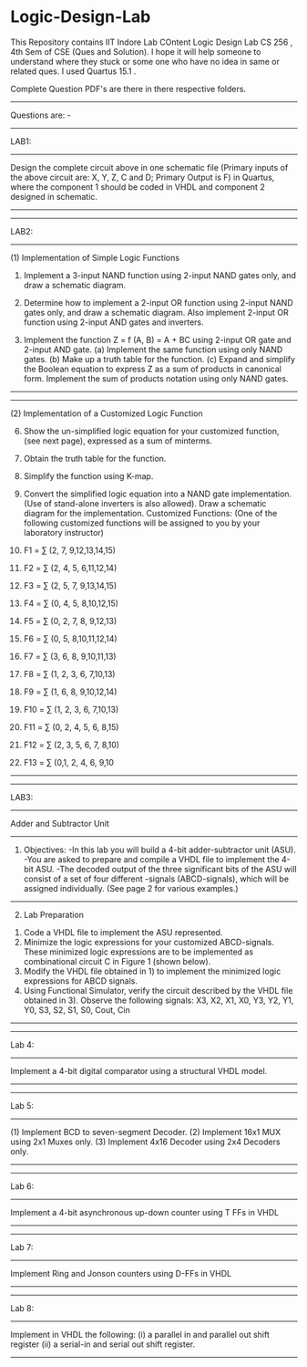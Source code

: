 # Logic-Design-Lab
This Repository contains IIT Indore Lab COntent Logic Design Lab CS 256 , 4th Sem of CSE (Ques and Solution).
I hope it will help someone to understand where they stuck or some one who have no idea in same or related ques.
I used Quartus 15.1 .

Complete Question PDF's are there in there respective folders.



***************************************************************************************************************************************************


Questions are: -


*********************************************************************************************
LAB1:
*********************************************************************************************
Design the complete circuit above in one schematic file (Primary inputs of the above circuit 
are: X, Y, Z, C and D; Primary Output is F) in Quartus, where the component 1 should be 
coded in VHDL and component 2 designed in schematic.
**********************************************************************************************


*************************************************************************************************
LAB2: 
**************************************************************************************************
(1) Implementation of Simple Logic Functions

1. Implement a 3-input NAND function using 2-input NAND gates only, and draw a schematic 
diagram.

2. Determine how to implement a 2-input OR function using 2-input NAND gates only, and draw a 
schematic diagram. Also implement 2-input OR function using 2-input AND gates and inverters.

3. Implement the function Z = f (A, B) = A + BC using 2-input OR gate and 2-input AND gate.
(a) Implement the same function using only NAND gates.
(b) Make up a truth table for the function.
(c) Expand and simplify the Boolean equation to express Z as a sum of products in canonical form. 
Implement the sum of products notation using only NAND gates. 

*****************************************************************************************************

*****************************************************************************************************
(2) Implementation of a Customized Logic Function

6. Show the un-simplified logic equation for your customized function, (see next page), expressed as a 
sum of minterms.

7. Obtain the truth table for the function.

8. Simplify the function using K-map.

9. Convert the simplified logic equation into a NAND gate implementation. (Use of stand-alone
inverters is also allowed). Draw a schematic diagram for the implementation.
Customized Functions:
(One of the following customized functions will be assigned to you by your laboratory instructor)
1. F1 = ∑ (2, 7, 9,12,13,14,15)
2. F2 = ∑ (2, 4, 5, 6,11,12,14)
3. F3 = ∑ (2, 5, 7, 9,13,14,15)
4. F4 = ∑ (0, 4, 5, 8,10,12,15)
5. F5 = ∑ (0, 2, 7, 8, 9,12,13)
6. F6 = ∑ (0, 5, 8,10,11,12,14)
7. F7 = ∑ (3, 6, 8, 9,10,11,13)
8. F8 = ∑ (1, 2, 3, 6, 7,10,13)
9. F9 = ∑ (1, 6, 8, 9,10,12,14)
10. F10 = ∑ (1, 2, 3, 6, 7,10,13)
11. F11 = ∑ (0, 2, 4, 5, 6, 8,15)
12. F12 = ∑ (2, 3, 5, 6, 7, 8,10)
13. F13 = ∑ (0,1, 2, 4, 6, 9,10
*************************************************************************************************************  

*************************************************************************************************
LAB3: 
**************************************************************************************************
Adder and Subtractor Unit
**************************************************************************************************
1. Objectives:
-In this lab you will build a 4-bit adder-subtractor unit (ASU).
-You are asked to prepare and compile a VHDL file to implement the 4-bit ASU.
-The decoded output of the three significant bits of the ASU will consist of a set of four different 
-signals (ABCD-signals), which will be assigned individually. (See page 2 for various examples.)
***************************************************************************************************
2. Lab Preparation
1) Code a VHDL file to implement the ASU represented.
2) Minimize the logic expressions for your customized ABCD-signals. These minimized logic 
expressions are to be implemented as combinational circuit C in Figure 1 (shown below).
3) Modify the VHDL file obtained in 1) to implement the minimized logic expressions for ABCD 
signals.
4) Using Functional Simulator, verify the circuit described by the VHDL file obtained in 3). Observe 
the following signals: X3, X2, X1, X0, Y3, Y2, Y1, Y0, S3, S2, S1, S0, Cout, Cin
****************************************************************************************************
****************************************************************************************************
Lab 4:
****************************************************************************************************
Implement a 4-bit digital comparator using a structural VHDL model.

****************************************************************************************************
****************************************************************************************************
Lab 5:
****************************************************************************************************
(1) Implement BCD to seven-segment Decoder. 
(2) Implement 16x1 MUX using 2x1 Muxes only. 
(3) Implement 4x16 Decoder using 2x4 Decoders only.
****************************************************************************************************

****************************************************************************************************
Lab 6:
****************************************************************************************************
Implement a 4-bit asynchronous up-down counter using T FFs in VHDL
****************************************************************************************************

****************************************************************************************************
Lab 7:
****************************************************************************************************
Implement Ring and Jonson counters using D-FFs in VHDL
****************************************************************************************************

****************************************************************************************************
Lab 8:
****************************************************************************************************
Implement in VHDL the following: (i) a parallel in and parallel out shift register 
(ii) a serial-in and serial out shift register.
*****************************************************************************************************
